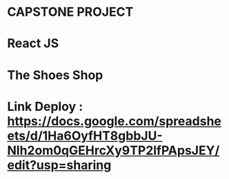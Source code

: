 # CAPSTONE PROJECT

# React JS

# The Shoes Shop

# Link Deploy : https://docs.google.com/spreadsheets/d/1Ha6OyfHT8gbbJU-Nlh2om0qGEHrcXy9TP2lfPApsJEY/edit?usp=sharing
